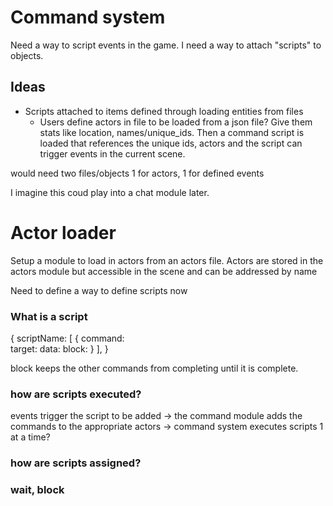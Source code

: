 
# Command system

Need a way to script events in the game. I need a way to attach "scripts" to objects. 

## Ideas

- Scripts attached to items defined through loading entities from files
    - Users define actors in file to be loaded from a json file? Give them stats like location, names/unique_ids. Then a command script is loaded that references the unique ids, actors and the script can trigger events in the current scene. 

would need two files/objects 1 for actors, 1 for defined events

I imagine this coud play into a chat module later.

# Actor loader

Setup a module to load in actors from an actors file. Actors are stored in the actors module but accessible in the scene and can be addressed by name

Need to define a way to define scripts now

### What is a script

{
    scriptName: [
        {
            command:  
            target: 
            data: 
            block: 
        }
    ],
}

block keeps the other commands from completing until it is complete.

### how are scripts executed?

events trigger the script to be added -> the command module adds the commands to the appropriate actors
-> command system executes scripts 1 at a time?


### how are scripts assigned?

### wait, block
